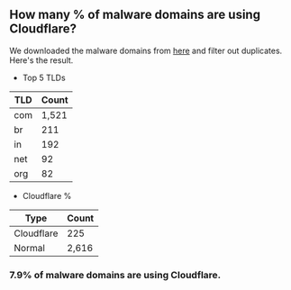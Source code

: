 ## How many % of malware domains are using Cloudflare?


We downloaded the malware domains from [here](https://urlhaus.abuse.ch) and filter out duplicates.
Here's the result.


[//]: # (start replacement)


- Top 5 TLDs

| TLD | Count |
| --- | --- |
| com | 1,521 |
| br | 211 |
| in | 192 |
| net | 92 |
| org | 82 |


- Cloudflare %

| Type | Count |
| --- | --- |
| Cloudflare | 225 |
| Normal | 2,616 |


### 7.9% of malware domains are using Cloudflare.